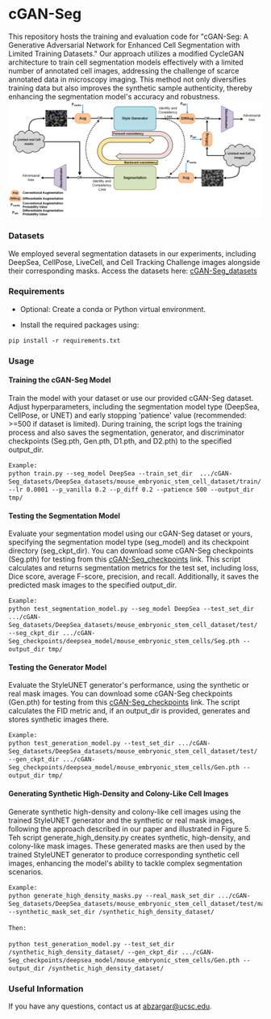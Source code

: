 # cGAN-Seg

This repository hosts the training and evaluation code for "cGAN-Seg: A Generative Adversarial Network for Enhanced Cell Segmentation with Limited Training Datasets." Our approach utilizes a modified CycleGAN architecture to train cell segmentation models effectively with a limited number of annotated cell images, addressing the challenge of scarce annotated data in microscopy imaging. This method not only diversifies training data but also improves the synthetic sample authenticity, thereby enhancing the segmentation model's accuracy and robustness. ![Screenshot](Figure1.png)

### Datasets
We employed several segmentation datasets in our experiments, including DeepSea, CellPose, LiveCell, and Cell Tracking Challenge images alongside their corresponding masks. Access the datasets here: [cGAN-Seg_datasets](https://drive.google.com/drive/folders/1ZYkNA4mm6xaAjm51vfg1YL2kgDfp4OPD?usp=sharing)

### Requirements

* Optional: Create a conda or Python virtual environment.

* Install the required packages using:
```
pip install -r requirements.txt
```

### Usage
#### Training the cGAN-Seg Model
Train the model with your dataset or use our provided cGAN-Seg dataset. Adjust hyperparameters, including the segmentation model type (DeepSea, CellPose, or UNET) and early stopping 'patience' value (recommended: >=500 if dataset is limited). During training, the script logs the training process and also saves the segmentation, generator, and discriminator checkpoints (Seg.pth, Gen.pth, D1.pth, and D2.pth) to the specified output_dir. 
```
Example:
python train.py --seg_model DeepSea --train_set_dir  .../cGAN-Seg_datasets/DeepSea_datasets/mouse_embryonic_stem_cell_dataset/train/  --lr 0.0001 --p_vanilla 0.2 --p_diff 0.2 --patience 500 --output_dir tmp/
```

#### Testing the Segmentation Model
Evaluate your segmentation model using our cGAN-Seg dataset or yours, specifying the segmentation model type (seg_model) and its checkpoint directory (seg_ckpt_dir). You can download some cGAN-Seg checkpoints (Seg.pth) for testing from this [cGAN-Seg_checkpoints](https://drive.google.com/drive/folders/19V11wBxALoABvsfq8nNZqP1PmuC4Cl_R?usp=sharing) link. This script calculates and returns segmentation metrics for the test set, including loss, Dice score, average F-score, precision, and recall. Additionally, it saves the predicted mask images to the specified output_dir.
```
Example:
python test_segmentation_model.py --seg_model DeepSea --test_set_dir .../cGAN-Seg_datasets/DeepSea_datasets/mouse_embryonic_stem_cell_dataset/test/ --seg_ckpt_dir .../cGAN-Seg_checkpoints/deepsea_model/mouse_embryonic_stem_cells/Seg.pth --output_dir tmp/
```
#### Testing the Generator Model
Evaluate the StyleUNET generator's performance, using the synthetic or real mask images. You can download some cGAN-Seg checkpoints (Gen.pth) for testing from this [cGAN-Seg_checkpoints](https://drive.google.com/drive/folders/19V11wBxALoABvsfq8nNZqP1PmuC4Cl_R?usp=sharing) link. The script calculates the FID metric and, if an output_dir is provided, generates and stores synthetic images there.
```
Example:
python test_generation_model.py --test_set_dir .../cGAN-Seg_datasets/DeepSea_datasets/mouse_embryonic_stem_cell_dataset/test/ --gen_ckpt_dir .../cGAN-Seg_checkpoints/deepsea_model/mouse_embryonic_stem_cells/Gen.pth --output_dir tmp/
```

#### Generating Synthetic High-Density and Colony-Like Cell Images
Generate synthetic high-density and colony-like cell images using the trained StyleUNET generator and the synthetic or real mask images, following the approach described in our paper and illustrated in Figure 5.
Teh script generate_high_density.py creates synthetic, high-density, and colony-like mask images. These generated masks are then used by the trained StyleUNET generator to produce corresponding synthetic cell images, enhancing the model's ability to tackle complex segmentation scenarios.  
```
Example:
python generate_high_density_masks.py --real_mask_set_dir .../cGAN-Seg_datasets/DeepSea_datasets/mouse_embryonic_stem_cell_dataset/test/masks/ --synthetic_mask_set_dir /synthetic_high_density_dataset/

Then:

python test_generation_model.py --test_set_dir /synthetic_high_density_dataset/ --gen_ckpt_dir .../cGAN-Seg_checkpoints/deepsea_model/mouse_embryonic_stem_cells/Gen.pth --output_dir /synthetic_high_density_dataset/

```

### Useful Information
If you have any questions, contact us at abzargar@ucsc.edu.

